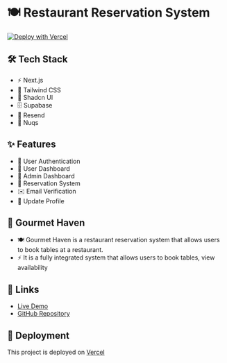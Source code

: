 # 🍽️ Restaurant Reservation System

[![Deploy with Vercel](https://vercel.com/button)](https://vercel.com/stefano-vidmars-projects/restaurant-reservation-system)

## 🛠️ Tech Stack

- ⚡ Next.js
- 🎨 Tailwind CSS
- 🎯 Shadcn UI
- 🗄️ Supabase
- 📧 Resend
- 🔄 Nuqs

## ✨ Features

- 🔐 User Authentication
- 👤 User Dashboard
- 👑 Admin Dashboard
- 📅 Reservation System
- ✉️ Email Verification
- 📝 Update Profile

## 🏰 Gourmet Haven

- 🍽️ Gourmet Haven is a restaurant reservation system that allows users to book tables at a restaurant.
- ⚡ It is a fully integrated system that allows users to book tables, view availability

## 🔗 Links

- [Live Demo](https://reservation-system-vert.vercel.app/)
- [GitHub Repository](https://github.com/StefanoCodes/restaurant-reservation-system)

## 🚀 Deployment

This project is deployed on [Vercel](https://reservation-system-vert.vercel.app/)
